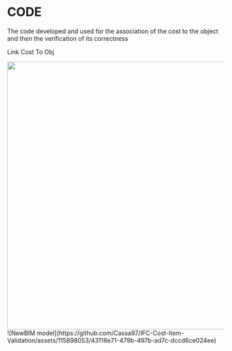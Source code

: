 # CODE
The code developed and used for the association of the cost to the object and then the verification of its correctness

Link Cost To Obj

<img src="https://github.com/Cassa97/IFC-Cost-Item-Validation/assets/115898053/43118e71-479b-497b-ad7c-dccd6ce024ee" width="620" >
![NewBIM model](https://github.com/Cassa97/IFC-Cost-Item-Validation/assets/115898053/43118e71-479b-497b-ad7c-dccd6ce024ee)
